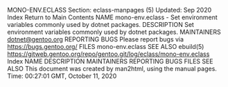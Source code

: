MONO-ENV.ECLASS
Section: eclass-manpages (5)
Updated: Sep 2020
Index Return to Main Contents
NAME
mono-env.eclass - Set environment variables commonly used by dotnet packages.
DESCRIPTION
Set environment variables commonly used by dotnet packages.
MAINTAINERS
dotnet@gentoo.org
REPORTING BUGS
Please report bugs via https://bugs.gentoo.org/
FILES
mono-env.eclass
SEE ALSO
ebuild(5)
https://gitweb.gentoo.org/repo/gentoo.git/log/eclass/mono-env.eclass
Index
NAME
DESCRIPTION
MAINTAINERS
REPORTING BUGS
FILES
SEE ALSO
This document was created by man2html, using the manual pages.
Time: 00:27:01 GMT, October 11, 2020